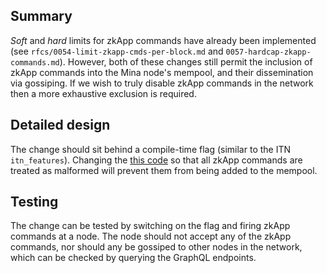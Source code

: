 ## Summary
*Soft* and *hard* limits for zkApp commands have already been implemented (see `rfcs/0054-limit-zkapp-cmds-per-block.md` and `0057-hardcap-zkapp-commands.md`). However, both of these changes still permit the inclusion of zkApp commands into the Mina node's mempool, and their dissemination via gossiping. If we wish to truly disable zkApp commands in the network then a more exhaustive exclusion is required.

## Detailed design
The change should sit behind a compile-time flag (similar to the ITN `itn_features`). Changing the [this code](https://github.com/MinaProtocol/mina/blob/03c403e2c1e57a36de4e5b92f75856c825cb7e7e/src/lib/mina_base/user_command.ml#L405) so that all zkApp commands are treated as malformed will prevent them from being added to the mempool.

## Testing
The change can be tested by switching on the flag and firing zkApp commands at a node. The node should not accept any of the zkApp commands, nor should any be gossiped to other nodes in the network, which can be checked by querying the GraphQL endpoints.
